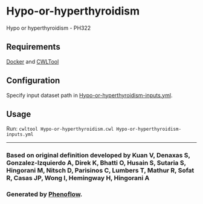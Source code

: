# Hypo-or-hyperthyroidism

Hypo or hyperthyroidism - PH322

## Requirements

[Docker](https://docs.docker.com/install/) and [CWLTool](https://github.com/common-workflow-language/cwltool#install)

## Configuration

Specify input dataset path in [Hypo-or-hyperthyroidism-inputs.yml](Hypo-or-hyperthyroidism-inputs.yml).

## Usage

Run: `cwltool Hypo-or-hyperthyroidism.cwl Hypo-or-hyperthyroidism-inputs.yml`

***

### Based on original definition developed by Kuan V, Denaxas S, Gonzalez-Izquierdo A, Direk K, Bhatti O, Husain S, Sutaria S, Hingorani M, Nitsch D, Parisinos C, Lumbers T, Mathur R, Sofat R, Casas JP, Wong I, Hemingway H, Hingorani A
### Generated by [Phenoflow](https://kclhi.org/phenoflow).
